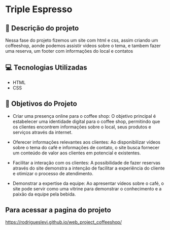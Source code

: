 # Triple Espresso

## 📖 Descrição do projeto

Nessa fase do projeto fizemos um site com html e css, assim criando um coffeeshop, aonde podemos assistir videos sobre o tema, e tambem fazer uma reserva, um footer com informações do local e contatos

## 💻 Tecnologias Utilizadas

- HTML
- CSS

## 🎯 Objetivos do Projeto

- Criar uma presença online para o coffee shop: O objetivo principal é estabelecer uma identidade digital para o coffee shop, permitindo que os clientes encontrem informações sobre o local, seus produtos e serviços através da internet.

- Oferecer informações relevantes aos clientes: Ao disponibilizar vídeos sobre o tema do café e informações de contato, o site busca fornecer um conteúdo de valor aos clientes em potencial e existentes.

- Facilitar a interação com os clientes: A possibilidade de fazer reservas através do site demonstra a intenção de facilitar a experiência do cliente e otimizar o processo de atendimento.

- Demonstrar a expertise da equipe: Ao apresentar vídeos sobre o café, o site pode servir como uma vitrine para demonstrar o conhecimento e a paixão da equipe pela bebida.

## Para acessar a pagina do projeto

https://rodrigueslevi.github.io/web_project_coffeeshop/
